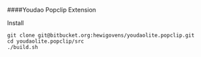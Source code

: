 ####Youdao Popclip Extension

Install

```
git clone git@bitbucket.org:hewigovens/youdaolite.popclip.git
cd youdaolite.popclip/src
./build.sh
```
